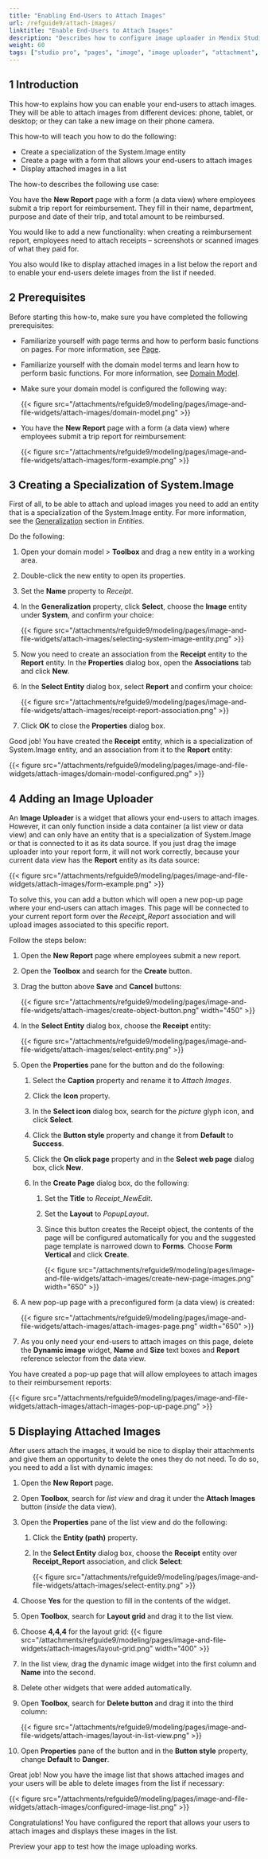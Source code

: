 ```yaml
---
title: "Enabling End-Users to Attach Images"
url: /refguide9/attach-images/
linktitle: "Enable End-Users to Attach Images"
description: "Describes how to configure image uploader in Mendix Studio Pro."
weight: 60
tags: ["studio pro", "pages", "image", "image uploader", "attachment", "attach image"]
---
```


## 1 Introduction 

This how-to explains how you can enable your end-users to attach images. They will be able to attach images from different devices: phone, tablet, or desktop; or they can take a new image on their phone camera. 

This how-to will teach you how to do the following:

* Create a specialization of the System.Image entity
* Create a page with a form that allows your end-users to attach images
* Display attached images in a list

The how-to describes the following use case: 

You have the **New Report** page with a form (a data view) where employees submit a trip report for reimbursement. They fill in their name, department, purpose and date of their trip, and total amount to be reimbursed.

You would like to add a new functionality: when creating a reimbursement report, employees need to attach receipts – screenshots or scanned images of what they paid for.  

You also would like to display attached images in a list below the report and to enable your end-users delete images from the list if needed.  

## 2 Prerequisites

Before starting this how-to, make sure you have completed the following prerequisites:

* Familiarize yourself with page terms and how to perform basic functions on pages. For more information, see [Page](/refguide9/page/). 

* Familiarize yourself with the domain model terms and learn how to perform basic functions. For more information, see [Domain Model](/refguide9/domain-model/).

* Make sure your domain model is configured the following way:

    {{< figure src="/attachments/refguide9/modeling/pages/image-and-file-widgets/attach-images/domain-model.png"   >}}

* You have the **New Report** page with a form (a data view) where employees submit a trip report for reimbursement:

    {{< figure src="/attachments/refguide9/modeling/pages/image-and-file-widgets/attach-images/form-example.png"   >}}

## 3 Creating a Specialization of System.Image

First of all, to be able to attach and upload images you need to add an entity that is a specialization of the System.Image entity. For more information, see the [Generalization](/refguide9/entities/#generalization) section in *Entities*.

Do the following:

1. Open your domain model > **Toolbox** and drag a new entity in a working area.

2. Double-click the new entity to open its properties.

3. Set the **Name** property to *Receipt*.

4. In the **Generalization** property, click **Select**, choose the **Image** entity under **System**, and confirm your choice:

    {{< figure src="/attachments/refguide9/modeling/pages/image-and-file-widgets/attach-images/selecting-system-image-entity.png"   >}}

5. Now you need to create an association from the **Receipt** entity to the **Report** entity. In the **Properties** dialog box, open the **Associations** tab and click **New**. 

6. In the **Select Entity** dialog box, select **Report** and confirm your choice:

    {{< figure src="/attachments/refguide9/modeling/pages/image-and-file-widgets/attach-images/receipt-report-association.png"   >}}

7. Click **OK** to close the **Properties** dialog box.

Good job! You have created the **Receipt** entity, which is a specialization of System.Image entity, and an association from it to the **Report** entity:

{{< figure src="/attachments/refguide9/modeling/pages/image-and-file-widgets/attach-images/domain-model-configured.png"  >}}

## 4 Adding an Image Uploader

An **Image Uploader** is a widget that allows your end-users to attach images. However, it can only function inside a data container (a list view or data view) and can only have an entity that is a specialization of System.Image or that is connected to it as its data source. If you just drag the image uploader into your report form, it will not work correctly, because your current data view has the **Report** entity as its data source:

{{< figure src="/attachments/refguide9/modeling/pages/image-and-file-widgets/attach-images/form-example.png"   >}}

To solve this, you can add a button which will open a new pop-up page where your end-users can attach images. This page will be connected to your current report form over the *Receipt_Report* association and will upload images associated to this specific report. 

Follow the steps below:

1. Open the **New Report** page where employees submit a new report. 

2. Open the **Toolbox** and search for the **Create** button.

3. Drag the button above **Save** and **Cancel** buttons:

    {{< figure src="/attachments/refguide9/modeling/pages/image-and-file-widgets/attach-images/create-object-button.png"   width="450"  >}}

4. In the **Select Entity** dialog box, choose the **Receipt** entity:

    {{< figure src="/attachments/refguide9/modeling/pages/image-and-file-widgets/attach-images/select-entity.png"  >}}

5. Open the **Properties** pane for the button and do the following:

    1. Select the **Caption** property and rename it to *Attach Images*.

    2. Click the **Icon** property. 

    3. In the **Select icon** dialog box, search for the *picture* glyph icon, and click **Select**.

    4. Click the **Button style** property and change it from **Default** to **Success**.

    5. Click the **On click page** property and in the **Select web page** dialog box, click **New**. 

    6. In the **Create Page** dialog box, do the following:

        1. Set the **Title** to *Receipt_NewEdit*.
        2. Set the **Layout** to *PopupLayout*.
        3. Since this button creates the Receipt object, the contents of the page will be configured automatically for you and the suggested page template is narrowed down to **Forms**. Choose **Form Vertical** and click **Create**.

            {{< figure src="/attachments/refguide9/modeling/pages/image-and-file-widgets/attach-images/create-new-page-images.png" width="650"  >}}
    
6. A new pop-up page with a preconfigured form (a data view) is created:

    {{< figure src="/attachments/refguide9/modeling/pages/image-and-file-widgets/attach-images/attach-images-page.png"  width="650"  >}}

7. As you only need your end-users to attach images on this page, delete the **Dynamic image** widget, **Name** and **Size** text boxes and **Report**  reference selector from the data view. 

You have created a pop-up page that will allow employees to attach images to their reimbursement reports:

{{< figure src="/attachments/refguide9/modeling/pages/image-and-file-widgets/attach-images/attach-images-pop-up-page.png"   >}}

## 5 Displaying Attached Images

After users attach the images, it would be nice to display their attachments and give them an opportunity to delete the ones they do not need. To do so, you need to add a list with dynamic images:

1. Open the **New Report** page.

2. Open **Toolbox**, search for *list view* and drag it under the **Attach Images** button (*inside* the data view). 

3. Open the **Properties** pane of the list view and do the following:

    1. Click the **Entity (path)** property.
    2. In the **Select Entity** dialog box, choose the **Receipt** entity over **Receipt_Report** association, and click **Select**:

        {{< figure src="/attachments/refguide9/modeling/pages/image-and-file-widgets/attach-images/select-entity.png"   >}}

4. Choose **Yes** for the question to fill in the contents of the widget.

5. Open **Toolbox**, search for **Layout grid** and drag it to the list view.

6. Choose **4,4,4** for the layout grid:
    {{< figure src="/attachments/refguide9/modeling/pages/image-and-file-widgets/attach-images/layout-grid.png"   width="400"  >}}

7. In the list view, drag the dynamic image widget into the first column and **Name** into the second.

8. Delete other widgets that were added automatically. 

9. Open **Toolbox**, search for **Delete button** and drag it into the third column:

    {{< figure src="/attachments/refguide9/modeling/pages/image-and-file-widgets/attach-images/layout-in-list-view.png"  >}}

10. Open **Properties** pane of the button and in the **Button style** property, change **Default** to **Danger**. 

Great job! Now you have the image list that shows attached images and your users will be able to delete images from the list if necessary:

{{< figure src="/attachments/refguide9/modeling/pages/image-and-file-widgets/attach-images/configured-image-list.png" >}}

Congratulations! You have configured the report that allows your users to attach images and displays these images in the list.

Preview your app to test how the image uploading works. 
